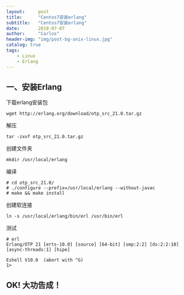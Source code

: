 ```yaml
---
layout:     post
title:      "Centos7安装erlang"
subtitle:   "Centos7安装erlang"
date:       2018-07-07 
author:     "Carlos"
header-img: "img/post-bg-unix-linux.jpg"
catalog: true
tags:
    - Linux
    - Erlang
---
```


## 一、安装Erlang
下载erlang安装包
```
wget http://erlang.org/download/otp_src_21.0.tar.gz
```

解压
```
tar -zxvf otp_src_21.0.tar.gz 
```

创建文件夹
```
mkdir /usr/local/erlang
```

编译
```
# cd otp_src_21.0/
# ./configure --prefix=/usr/local/erlang --without-javac
# make && make install
```

创建软连接
```
ln -s /usr/local/erlang/bin/erl /usr/bin/erl
```

测试
```
# erl
Erlang/OTP 21 [erts-10.0] [source] [64-bit] [smp:2:2] [ds:2:2:10] [async-threads:1] [hipe]

Eshell V10.0  (abort with ^G)
1> 
```
## OK! 大功告成！